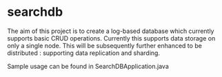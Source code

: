 # searchdb
The aim of this project is to create a log-based database which currently supports basic CRUD operations.
Currently this supports data storage on only a single node. This will be subsequently further enhanced to be distributed : supporting data replication and sharding.

Sample usage can be found in SearchDBApplication.java
